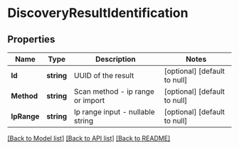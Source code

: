 # DiscoveryResultIdentification

## Properties
Name | Type | Description | Notes
------------ | ------------- | ------------- | -------------
**Id** | **string** | UUID of the result | [optional] [default to null]
**Method** | **string** | Scan method - ip range or import | [optional] [default to null]
**IpRange** | **string** | Ip range input - nullable string | [optional] [default to null]

[[Back to Model list]](../README.md#documentation-for-models) [[Back to API list]](../README.md#documentation-for-api-endpoints) [[Back to README]](../README.md)


